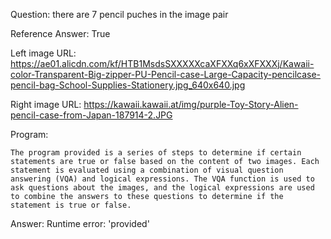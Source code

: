 Question: there are 7 pencil puches in the image pair

Reference Answer: True

Left image URL: https://ae01.alicdn.com/kf/HTB1MsdsSXXXXXcaXFXXq6xXFXXXj/Kawaii-color-Transparent-Big-zipper-PU-Pencil-case-Large-Capacity-pencilcase-pencil-bag-School-Supplies-Stationery.jpg_640x640.jpg

Right image URL: https://kawaii.kawaii.at/img/purple-Toy-Story-Alien-pencil-case-from-Japan-187914-2.JPG

Program:

```
The program provided is a series of steps to determine if certain statements are true or false based on the content of two images. Each statement is evaluated using a combination of visual question answering (VQA) and logical expressions. The VQA function is used to ask questions about the images, and the logical expressions are used to combine the answers to these questions to determine if the statement is true or false.
```
Answer: Runtime error: 'provided'

